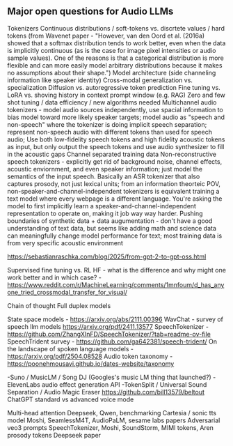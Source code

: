 
## Major open questions for Audio LLMs
Tokenizers
Continuous distributions / soft-tokens vs. discrtete values / hard tokens (from Wavenet paper - "However, van den Oord et al. (2016a) showed that a softmax distribution tends to work better, even when the data is implicitly continuous (as is the case for image pixel intensities or audio sample values). One of the reasons is that a categorical distribution is more flexible and can more easily model arbitrary distributions because it makes no assumptions about their shape.")
Model architecture (side channeling information like speaker identity)
Cross-modal generalization vs. specialization
Diffusion vs. autoregressive token prediction
Fine tuning vs. LoRA vs. shoving history in context prompt window (e.g. RAG)
Zero and few shot tuning / data efficiency / new algorithms needed
Multichannel audio tokenizers - model audio sources independently, use spacial information to bias model toward more likely speaker targets; model audio as "speech and non-speech" where the tokenizer is doing implicit speech separation; represent non-speech audio with different tokens than used for speech audio;  Use both low-fidelity speech tokens and high fidelity acoustic tokens as input, but only output the speech tokens and use audio synthesizer to fill in the acoustic gaps
Channel separated training data
Non-reconstructive speech tokenizers - explicitly get rid of background noise, channel effects, acoustic enviornment, and even speaker information; just model the semantics of the input speech.  Basically an ASR tokenizer that also captures prosody, not just lexical units; from an information theorteic POV, non-speaker-and-channel-independent tokenizers is equivalent training a text model where every webpage is a different language.  You're asking the model to first implicitly learn a speaker-and-channel-independent representation to operate on, making it job way way harder.
Pushing boundaries of synthetic data + data augumentation - don't have a good understanding of text data, but seems like adding math and science data can meaningfully change model performance for text; most training data is from very specific acoustic environment


https://sebastianraschka.com/blog/2025/from-gpt-2-to-gpt-oss.html

Supervised fine tuning vs. RL HF - what is the difference and why might one work better and in which case? - https://www.reddit.com/r/MachineLearning/comments/1mnfoum/d_has_anyone_tried_crossmodal_transfer_for_visual/

Chain of thought
Full duplex models

State space models - https://arxiv.org/abs/2111.00396
WavChat - survey of speech llm models https://arxiv.org/pdf/2411.13577
SpeechTokenizer - https://github.com/ZhangXInFD/SpeechTokenizer/?tab=readme-ov-file
SpeechTrident survey - https://github.com/ga642381/speech-trident/
On the landscape of spoken language models - https://arxiv.org/pdf/2504.08528
Audio token taxonomy - https://poonehmousavi.github.io/dates-website/taxonomy

-Suno / MusicLM / Song DJ (Googles's music LM thing that launched?)
-ElevenLabs audio effect generation API
-TokenSplit / Universal Sound Separation / Audio Magic Eraser
https://github.com/bill13579/beltout
ChatGPT standard vs advanced voice mode

Multi-head attention
Deepseek, Qwen, benchmarking
Cartesia / sonic tts model
Moshi, SeamlessM4T, AudioPaLM, sesame labs papers
Adversarial veo3 prompts
SpeechTokenizer, Moshi, SoundStorm, MIMI tokens, Aren prosody tokens
Deepseek paper 

